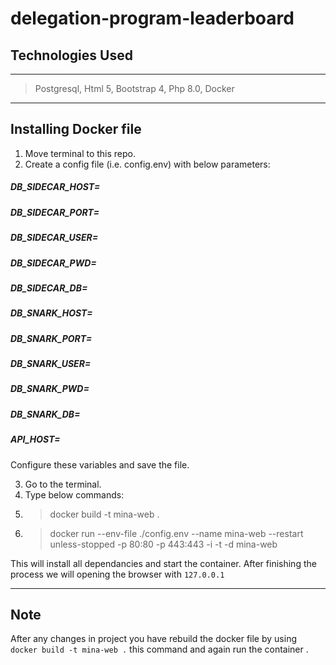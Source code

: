 # delegation-program-leaderboard
## Technologies Used 
***
> Postgresql,
> Html 5,
> Bootstrap 4, 
> Php 8.0,
> Docker
***

## Installing Docker file
1. Move terminal to this repo.
2. Create a config file (i.e. config.env) with below parameters: 
##### DB_SIDECAR_HOST=
##### DB_SIDECAR_PORT=
##### DB_SIDECAR_USER=
##### DB_SIDECAR_PWD=
##### DB_SIDECAR_DB=
##### DB_SNARK_HOST=
##### DB_SNARK_PORT=
##### DB_SNARK_USER=
##### DB_SNARK_PWD=
##### DB_SNARK_DB=
##### API_HOST=

Configure these variables and save the file.

3. Go to the terminal.
4. Type below commands:
5. >docker build -t mina-web .
6. >docker run --env-file ./config.env --name mina-web --restart unless-stopped -p 80:80 -p 443:443 -i -t -d  mina-web

This will install all dependancies and start the container. After finishing the process we will opening the browser with `127.0.0.1`
***

## Note
After any changes in project you have rebuild the docker file by using 
`docker build -t mina-web .`
this command and again run the container .

